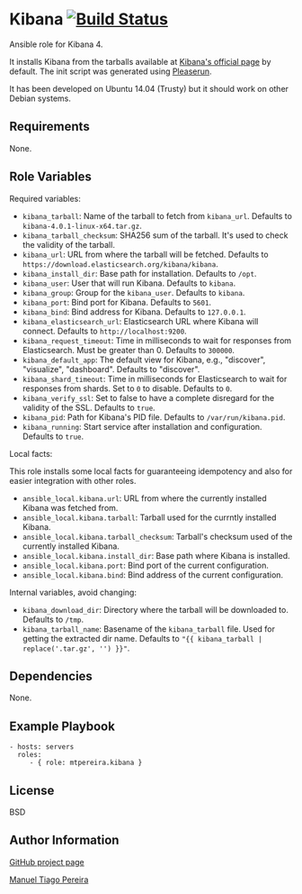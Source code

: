 Kibana [![Build Status](https://travis-ci.org/mtpereira/ansible-kibana.svg)](https://travis-ci.org/mtpereira/ansible-kibana)
=========

Ansible role for Kibana 4.

It installs Kibana from the tarballs available at [Kibana's official page](https://www.elastic.co/downloads/kibana) by default. The init script was generated using [Pleaserun](https://github.com/jordansissel/pleaserun).

It has been developed on Ubuntu 14.04 (Trusty) but it should work on other Debian systems.

Requirements
------------

None.

Role Variables
--------------

Required variables:

* `kibana_tarball`: Name of the tarball to fetch from `kibana_url`. Defaults to `kibana-4.0.1-linux-x64.tar.gz`.
* `kibana_tarball_checksum`: SHA256 sum of the tarball. It's used to check the validity of the tarball.
* `kibana_url`: URL from where the tarball will be fetched. Defaults to `https://download.elasticsearch.org/kibana/kibana`.
* `kibana_install_dir`: Base path for installation. Defaults to `/opt`.
* `kibana_user`: User that will run Kibana. Defaults to `kibana`.
* `kibana_group`: Group for the `kibana_user`. Defaults to `kibana`.
* `kibana_port`: Bind port for Kibana. Defaults to `5601`.
* `kibana_bind`: Bind address for Kibana. Defaults to `127.0.0.1`.
* `kibana_elasticsearch_url`: Elasticsearch URL where Kibana will connect. Defaults to `http://localhost:9200`.
* `kibana_request_timeout`: Time in milliseconds to wait for responses from Elasticsearch. Must be greater than 0. Defaults to `300000`.
* `kibana_default_app`: The default view for Kibana, e.g., "discover", "visualize", "dashboard". Defaults to "discover".
* `kibana_shard_timeout`: Time in milliseconds for Elasticsearch to wait for responses from shards. Set to `0` to disable. Defaults to `0`.
* `kibana_verify_ssl`: Set to false to have a complete disregard for the validity of the SSL. Defaults to `true`.
* `kibana_pid`: Path for Kibana's PID file. Defaults to `/var/run/kibana.pid`.
* `kibana_running`: Start service after installation and configuration. Defaults to `true`.

Local facts:

This role installs some local facts for guaranteeing idempotency and also for easier integration with other roles.

* `ansible_local.kibana.url`: URL from where the currently installed Kibana was fetched from.
* `ansible_local.kibana.tarball`: Tarball used for the currntly installed Kibana.
* `ansible_local.kibana.tarball_checksum`: Tarball's checksum used of the currently installed Kibana.
* `ansible_local.kibana.install_dir`: Base path where Kibana is installed.
* `ansible_local.kibana.port`: Bind port of the current configuration.
* `ansible_local.kibana.bind`: Bind address of the current configuration.

Internal variables, avoid changing:

* `kibana_download_dir`: Directory where the tarball will be downloaded to. Defaults to `/tmp`.
* `kibana_tarball_name`: Basename of the `kibana_tarball` file. Used for getting the extracted dir name. Defaults to `"{{ kibana_tarball | replace('.tar.gz', '') }}"`.

Dependencies
------------

None.

Example Playbook
----------------

    - hosts: servers
      roles:
         - { role: mtpereira.kibana }

License
-------

BSD

Author Information
------------------

[GitHub project page](https://github.com/mtpereira/ansible-kibana)

[Manuel Tiago Pereira](http://mtpereira.github.io)

